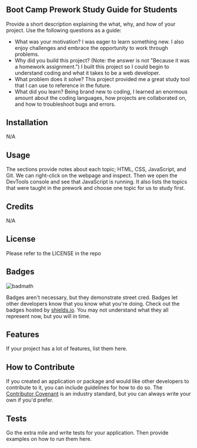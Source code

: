 # <Prework Study Guide Webpage>

## Boot Camp Prework Study Guide for Students

Provide a short description explaining the what, why, and how of your project. Use the following questions as a guide:

- What was your motivation?
I was eager to learn something new. I also enjoy challenges and embrace the opportunity to work through problems.
- Why did you build this project? (Note: the answer is not "Because it was a homework assignment.")
I built this project so I could begin to understand coding and what it takes to be a web developer.
- What problem does it solve?
This project provided me a great study tool that I can use to reference in the future.
- What did you learn?
Being brand new to coding, I learned an enormous amount about the coding languages, how projects are collaborated on, and how to troubleshoot bugs and errors.

## Installation

N/A

## Usage

The sections provide notes about each topic; HTML, CSS, JavaScript, and Git. We can right-click on the webpage and inspect. Then we open the DevTools console and see that JavaScript is running. It also lists the topics that were taught in the prework and choose one topic for us to study first.

## Credits

N/A

## License

Please refer to the LICENSE in the repo

## Badges

![badmath](https://img.shields.io/github/languages/top/nielsenjared/badmath)

Badges aren't necessary, but they demonstrate street cred. Badges let other developers know that you know what you're doing. Check out the badges hosted by [shields.io](https://shields.io/). You may not understand what they all represent now, but you will in time.

## Features

If your project has a lot of features, list them here.

## How to Contribute

If you created an application or package and would like other developers to contribute to it, you can include guidelines for how to do so. The [Contributor Covenant](https://www.contributor-covenant.org/) is an industry standard, but you can always write your own if you'd prefer.

## Tests

Go the extra mile and write tests for your application. Then provide examples on how to run them here.